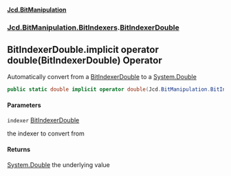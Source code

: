 #### [Jcd.BitManipulation](index.md 'index')
### [Jcd.BitManipulation.BitIndexers](Jcd.BitManipulation.BitIndexers.md 'Jcd.BitManipulation.BitIndexers').[BitIndexerDouble](Jcd.BitManipulation.BitIndexers.BitIndexerDouble.md 'Jcd.BitManipulation.BitIndexers.BitIndexerDouble')

## BitIndexerDouble.implicit operator double(BitIndexerDouble) Operator

Automatically convert from a [BitIndexerDouble](Jcd.BitManipulation.BitIndexers.BitIndexerDouble.md 'Jcd.BitManipulation.BitIndexers.BitIndexerDouble') to a [System.Double](https://docs.microsoft.com/en-us/dotnet/api/System.Double 'System.Double')

```csharp
public static double implicit operator double(Jcd.BitManipulation.BitIndexers.BitIndexerDouble indexer);
```
#### Parameters

<a name='Jcd.BitManipulation.BitIndexers.BitIndexerDouble.op_Implicitdouble(Jcd.BitManipulation.BitIndexers.BitIndexerDouble).indexer'></a>

`indexer` [BitIndexerDouble](Jcd.BitManipulation.BitIndexers.BitIndexerDouble.md 'Jcd.BitManipulation.BitIndexers.BitIndexerDouble')

the indexer to convert from

#### Returns

[System.Double](https://docs.microsoft.com/en-us/dotnet/api/System.Double 'System.Double')
the underlying value